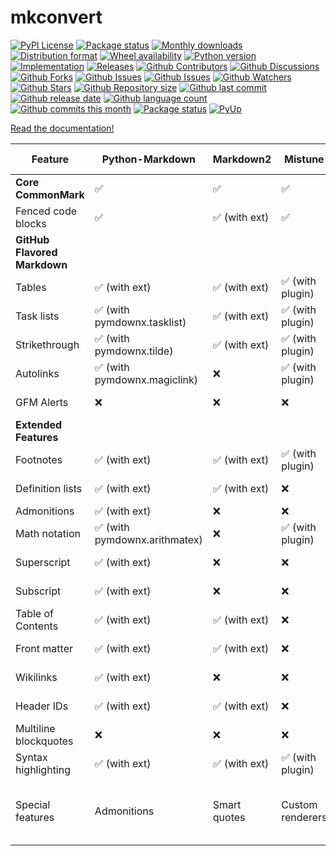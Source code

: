 # mkconvert

[![PyPI License](https://img.shields.io/pypi/l/mkconvert.svg)](https://pypi.org/project/mkconvert/)
[![Package status](https://img.shields.io/pypi/status/mkconvert.svg)](https://pypi.org/project/mkconvert/)
[![Monthly downloads](https://img.shields.io/pypi/dm/mkconvert.svg)](https://pypi.org/project/mkconvert/)
[![Distribution format](https://img.shields.io/pypi/format/mkconvert.svg)](https://pypi.org/project/mkconvert/)
[![Wheel availability](https://img.shields.io/pypi/wheel/mkconvert.svg)](https://pypi.org/project/mkconvert/)
[![Python version](https://img.shields.io/pypi/pyversions/mkconvert.svg)](https://pypi.org/project/mkconvert/)
[![Implementation](https://img.shields.io/pypi/implementation/mkconvert.svg)](https://pypi.org/project/mkconvert/)
[![Releases](https://img.shields.io/github/downloads/phil65/mkconvert/total.svg)](https://github.com/phil65/mkconvert/releases)
[![Github Contributors](https://img.shields.io/github/contributors/phil65/mkconvert)](https://github.com/phil65/mkconvert/graphs/contributors)
[![Github Discussions](https://img.shields.io/github/discussions/phil65/mkconvert)](https://github.com/phil65/mkconvert/discussions)
[![Github Forks](https://img.shields.io/github/forks/phil65/mkconvert)](https://github.com/phil65/mkconvert/forks)
[![Github Issues](https://img.shields.io/github/issues/phil65/mkconvert)](https://github.com/phil65/mkconvert/issues)
[![Github Issues](https://img.shields.io/github/issues-pr/phil65/mkconvert)](https://github.com/phil65/mkconvert/pulls)
[![Github Watchers](https://img.shields.io/github/watchers/phil65/mkconvert)](https://github.com/phil65/mkconvert/watchers)
[![Github Stars](https://img.shields.io/github/stars/phil65/mkconvert)](https://github.com/phil65/mkconvert/stars)
[![Github Repository size](https://img.shields.io/github/repo-size/phil65/mkconvert)](https://github.com/phil65/mkconvert)
[![Github last commit](https://img.shields.io/github/last-commit/phil65/mkconvert)](https://github.com/phil65/mkconvert/commits)
[![Github release date](https://img.shields.io/github/release-date/phil65/mkconvert)](https://github.com/phil65/mkconvert/releases)
[![Github language count](https://img.shields.io/github/languages/count/phil65/mkconvert)](https://github.com/phil65/mkconvert)
[![Github commits this month](https://img.shields.io/github/commit-activity/m/phil65/mkconvert)](https://github.com/phil65/mkconvert)
[![Package status](https://codecov.io/gh/phil65/mkconvert/branch/main/graph/badge.svg)](https://codecov.io/gh/phil65/mkconvert/)
[![PyUp](https://pyup.io/repos/github/phil65/mkconvert/shield.svg)](https://pyup.io/repos/github/phil65/mkconvert/)

[Read the documentation!](https://phil65.github.io/mkconvert/)


| Feature | Python-Markdown | Markdown2 | Mistune | Comrak (Rust) | PyroMark (Rust) | Markdown-It-PyRS (Rust) |
|---------|----------------|-----------|---------|---------------|-----------------|-------------------------|
| **Core CommonMark** | ✅ | ✅ | ✅ | ✅ (100% compliant) | ✅ | ✅ (100% compliant) |
| Fenced code blocks | ✅ | ✅ (with ext) | ✅ | ✅ | ✅ | ✅ |
| **GitHub Flavored Markdown** |||||||
| Tables | ✅ (with ext) | ✅ (with ext) | ✅ (with plugin) | ✅ (with `.table`) | ✅ (optional) | ✅ (with GFM or `.table`) |
| Task lists | ✅ (with pymdownx.tasklist) | ✅ (with ext) | ✅ (with plugin) | ✅ (with `.tasklist`) | ✅ (optional) | ✅ (with `.tasklist`) |
| Strikethrough | ✅ (with pymdownx.tilde) | ✅ (with ext) | ✅ (with plugin) | ✅ (with `.strikethrough`) | ✅ (optional) | ✅ (with GFM or `.strikethrough`) |
| Autolinks | ✅ (with pymdownx.magiclink) | ❌ | ✅ (with plugin) | ✅ (with `.autolink`) | ✅ (with GFM) | ✅ (with `.autolink_ext`) |
| GFM Alerts | ❌ | ❌ | ❌ | ✅ (with `.alerts`) | ✅ (with GFM) | ❌ |
| **Extended Features** |||||||
| Footnotes | ✅ (with ext) | ✅ (with ext) | ✅ (with plugin) | ✅ (with `.footnotes`) | ✅ (optional) | ✅ (with `.footnote`) |
| Definition lists | ✅ (with ext) | ✅ (with ext) | ❌ | ✅ (with `.description_lists`) | ✅ (optional) | ✅ (with `.deflist`) |
| Admonitions | ✅ (with ext) | ❌ | ❌ | ❌ | ❌ | ❌ |
| Math notation | ✅ (with pymdownx.arithmatex) | ❌ | ✅ (with plugin) | ✅ (with `.math_dollars`/`.math_code`) | ✅ (optional) | ❌ |
| Superscript | ✅ (with ext) | ❌ | ❌ | ✅ (with `.superscript`) | ✅ (optional) | ❌ |
| Subscript | ✅ (with ext) | ❌ | ❌ | ✅ (with `.subscript`) | ✅ (optional) | ❌ |
| Table of Contents | ✅ (with ext) | ✅ (with ext) | ❌ | ❌ | ❌ | ❌ |
| Front matter | ✅ (with ext) | ✅ (with ext) | ❌ | ✅ (with `.front_matter_delimiter`) | ✅ (optional) | ✅ (with `.front_matter`) |
| Wikilinks | ✅ (with ext) | ❌ | ❌ | ✅ (with `.wikilinks_*`) | ✅ (optional) | ❌ |
| Header IDs | ✅ (with ext) | ✅ (with ext) | ❌ | ✅ (with `.header_ids`) | ✅ (optional) | ✅ (with `.heading_anchors`) |
| Multiline blockquotes | ❌ | ❌ | ❌ | ✅ (with `.multiline_block_quotes`) | ❌ | ❌ |
| Syntax highlighting | ✅ (with ext) | ✅ (with ext) | ✅ (with plugin) | ✅ (with plugins) | ❌ | ❌ |
| Special features | Admonitions | Smart quotes | Custom renderers | Spoiler, Greentext | Definition lists | Tree structure, very fast (20x faster than Python-Markdown) |
